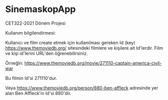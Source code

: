 # SinemaskopApp
CET322-2021 Dönem Projesi

Kullanım bilgilendirmesi:

Kullanıcı ve film create etmek için kullanılması gereken Id (key) https://www.themoviedb.org/ sitesindeki filmlere ve kişilere ait Id'lerdir. Film ve kişi id'lerini URL'den öğrenebilirsiniz.

Örneğin: https://www.themoviedb.org/movie/271110-captain-america-civil-war

Bu filmin Id'si 271110'dur.

Veya https://www.themoviedb.org/person/880-ben-affleck adresinde yer alan Ben Affleck'in Id'si 880'dir.
